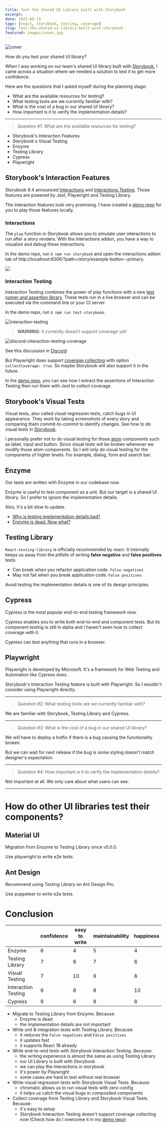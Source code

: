 ```yaml
---
title: Test the shared UI Library built with Storybook
excerpt:
date: 2022-05-13
tags: [react, storybook, testing, coverage]
slug: test-the-shared-ui-library-built-with-storybook
featured: images/cover.jpg
---
```


![cover](./images/cover.jpg)

How do you test your shared UI library?

When I was working on our team's shared UI library built with [Storybook][storybook], I came across a situation where we needed a solution to test it to get more confidence.

Here are the questions that I asked myself during the planning stage:

- What are the available resources for testing?
- What testing tools are we currently familiar with?
- What is the cost of a bug in our shared UI library?
- How important is it to verify the implementation details?

---

> Question #1: What are the available resources for testing?

- Storybook's Interaction Features
- Storybook's Visual Testing
- Enzyme
- Testing Library
- Cypress
- Playwright

## Storybook's Interaction Features

Storybook 6.4 announced [Interactions][storybook-interactions] and [Interactions Testing][storybook-interaction-testing]. Those features are powered by Jest, Playwright and Testing Library.

The interaction features look very promising. I have created a [demo repo][demo-repo] for you to play those features locally.

### Interactions

The `play` function in Storybook allows you to simulate user interactions to run after a story renders. With the Interactions addon, you have a way to visualize and debug these interactions.

In the demo repo, run `$ npm run storybook` and open the interactions addon tab of http://localhost:6006/?path=/story/example-button--primary.

<img src="https://media.giphy.com/media/WgMrGs31u6DwgI46Ij/giphy.gif" />

### Interaction Testing

Interaction Testing combines the power of play functions with a new [test runner and assertion library][storybook-test-runner]. These tests run in a live browser and can be executed via the command line or your CI server.

In the demo repo, run `$ npm run test-storybook`.

![interaction-testing](./images/interaction-testing.png)

> **WARNING**: It currently doesn't support coverage yet!

![discord-interaction-testing-coverage](./images/discord-interaction-testing-coverage.png)

See this discussion in [Discord][storybook-not-support-coverage]

But Playwright does support [coverage collecting][playwright-collect-coverage] with option `collectCoverage: true`. So maybe Storybook will also support it in the future.

In the [demo repo][demo-repo-extract-assertion], you can see how I extract the assertions of Interaction Testing then run them with Jest to collect coverage.

## Storybook's Visual Tests

Visual tests, also called visual regression tests, catch bugs in UI appearance. They work by taking screenshots of every story and comparing them commit-to-commit to identify changes. See how to do visual tests in [Storybook][storybook-visual-testing].

I personally prefer not to do visual testing for those [atom][atomic-design-atom] components such as label, input and button. Since visual tests will be broken whenever we modify those atom components. So I will only do visual testing for the components of higher levels. For example, dialog, form and search bar.

## Enzyme

Our tests are written with Enzyme in our codebase now.

Enzyme is useful to test component as a unit. But our target is a shared UI library. So I prefer to ignore the implementation details.

Also, it's a bit slow to update.

- [Why is testing implementation details bad?](https://kentcdodds.com/blog/testing-implementation-details#why-is-testing-implementation-detailsbad)
- [Enzyme is dead. Now what?](https://dev.to/wojtekmaj/enzyme-is-dead-now-what-ekl)

## Testing Library

`React-testing-library` is officially recommended by react. It internally keeps us away from the pitfalls of writing **false negative** and **false positives** tests.

- Can break when you refactor application code. `False negatives`
- May not fail when you break application code. `False positives`

Avoid testing the implementation details is one of its design principles.

## Cypress

Cypress is the most popular end-to-end testing framework now.

Cypress enables you to write both end-to-end and component tests. But its component testing is still in alpha and I haven't seen how to collect coverage with it.

Cypress can test anything that runs in a browser.

## Playwright

Playwright is developed by Microsoft. It's a framework for Web Testing and Automation like Cypress does.

Storybook's Interaction Testing feature is built with Playwright. So I wouldn't consider using Playwright directly.

---

> Question #2: What testing tools are we currently familiar with?

We are familiar with Storybook, Testing Library and Cypress.

---

> Question #3: What is the cost of a bug in our shared UI library?

We will have to deploy a hotfix if there is a bug causing the functionality broken.

But we can wait for next release if the bug is some styling doesn't match designer's expectation.

---

> Question #4: How important is it to verify the implementation details?

Not important at all. We only care about what users can see.

---

# How do other UI libraries test their components?

## Material UI

Migration from Enzyme to Testing Library since v5.0.0.

Use playwright to write e2e tests.

## Ant Design

Recommend using Testing Library on Ant Design Pro.

Use puppeteer to write e2e tests.

# Conclusion

|                     | confidence | easy to write | maintainability | happiness |
| ------------------- | ---------- | ------------- | --------------- | --------- |
| Enzyme              | 6          | 4             | 5               | 4         |
| Testing Library     | 7          | 8             | 7               | 8         |
| Visual Testing      | 7          | 10            | 9               | 8         |
| Interaction Testing | 9          | 8             | 8               | 10        |
| Cypress             | 9          | 6             | 8               | 8         |

- Migrate to Testing Library from Enzyme. Because:
  - Enzyme is dead
  - the implementation details are not important
- Write unit & integration tests with Testing Library. Because:
  - it reduces the `False negatives` and `False positives`
  - it updates fast
  - it supports React 18 already
- Write end-to-end tests with Storybook Interaction Testing. Because:
  - the writing experience is almost the same as using Testing Library
  - our UI Library is built with Storybook
  - we can play the interactions in storybook
  - it's power by Playwright
  - some cases are hard to test without real browser
- Write visual regression tests with Storybook Visual Tests. Because:
  - chromatic allows us to run visual tests with zero-config
  - it helps us catch the visual bugs in composited components
- Collect coverage from Testing Library and Storybook Visual Tests. Because:
  - it's easy to setup
  - Storybook Interaction Testing doesn't support coverage collecting now
    (Check how do I overcome it in my [demo repo][demo-repo-extract-assertion])

<!-- prettier-ignore-start -->
[demo-repo]: https://github.com/wtlin1228/storybook-interaction-testing
[demo-repo-extract-assertion]: https://github.com/wtlin1228/storybook-interaction-testing#minimize-the-risks
[storybook]: https://storybook.js.org/
[storybook-interactions]: https://storybook.js.org/docs/react/essentials/interactions/
[storybook-interaction-testing]: https://storybook.js.org/blog/interaction-testing-with-storybook/
[storybook-test-runner]: https://github.com/storybookjs/test-runner
[storybook-not-support-coverage]: https://discord.com/channels/486522875931656193/691505730125168682/965162639321882634
[storybook-visual-testing]: https://storybook.js.org/docs/react/writing-tests/visual-testing
[playwright-collect-coverage]: https://github.com/playwright-community/jest-playwright#:~:text=collectCoverage%20%3C%5Bboolean%5D%3E.%20Enables%20the%20coverage%20collection%20of%20the%20saveCoverage(page)%20calls%20to%20the%20.nyc_output/coverage.json%20file
[atomic-design-atom]: https://bradfrost.com/blog/post/atomic-web-design/#atoms
[twitter-kcd]: https://twitter.com/kentcdodds

<!-- prettier-ignore-end -->
